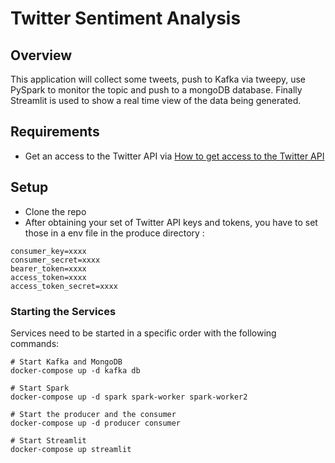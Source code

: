 # Twitter Sentiment Analysis

## Overview

This application will collect some tweets, push to Kafka via tweepy, use PySpark to monitor the topic and push to a mongoDB database. Finally Streamlit is used to show a real time view of the data being generated.

## Requirements

- Get an access to the Twitter API via [How to get access to the Twitter API](https://developer.twitter.com/en/docs/twitter-api/getting-started/getting-access-to-the-twitter-api)
  
## Setup

- Clone the repo
- After obtaining your set of Twitter API keys and tokens, you have to set those in a env file in the produce directory :

```
consumer_key=xxxx
consumer_secret=xxxx
bearer_token=xxxx
access_token=xxxx
access_token_secret=xxxx
```

### Starting the Services

Services need to be started in a specific order with the following commands:
```
# Start Kafka and MongoDB
docker-compose up -d kafka db

# Start Spark
docker-compose up -d spark spark-worker spark-worker2

# Start the producer and the consumer
docker-compose up -d producer consumer

# Start Streamlit
docker-compose up streamlit
```